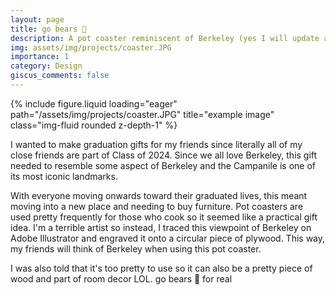 ```yaml
---
layout: page
title: go bears 🐻
description: A pot coaster reminiscent of Berkeley (yes I will update all of the pics in this section)
img: assets/img/projects/coaster.JPG
importance: 1
category: Design
giscus_comments: false
---
```


<div class="row">
    <div class="col-sm mt-3 mt-md-0">
        {% include figure.liquid loading="eager" path="/assets/img/projects/coaster.JPG" title="example image" class="img-fluid rounded z-depth-1" %}
    </div>
</div>

I wanted to make graduation gifts for my friends since literally all of my close friends are part of Class of 2024. Since we all love Berkeley, this gift needed to resemble some aspect of Berkeley and the Campanile is one of its most iconic landmarks.

With everyone moving onwards toward their graduated lives, this meant moving into a new place and needing to buy furniture. Pot coasters are used pretty frequently for those who cook so it seemed like a practical gift idea. I'm a terrible artist so instead, I traced this viewpoint of Berkeley on Adobe Illustrator and engraved it onto a circular piece of plywood. This way, my friends will think of Berkeley when using this pot coaster.

I was also told that it's too pretty to use so it can also be a pretty piece of wood and part of room decor LOL. go bears 🧸 for real
